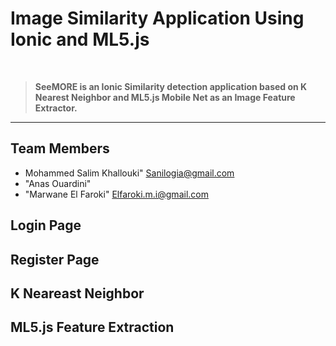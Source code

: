 # Image Similarity Application Using Ionic and ML5.js
<br />
<blockquote>
  <b>SeeMORE is an Ionic Similarity detection application based on K Nearest Neighbor and ML5.js Mobile Net as an Image Feature Extractor.</b>
</blockquote>
<hr>

## Team Members

* Mohammed Salim Khallouki" Sanilogia@gmail.com
* "Anas Ouardini"           
* "Marwane El Faroki"       Elfaroki.m.i@gmail.com

## Login Page

## Register Page

## K Neareast Neighbor

## ML5.js Feature Extraction
